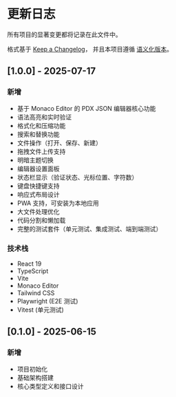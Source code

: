 # 更新日志

所有项目的显著变更都将记录在此文件中。

格式基于 [Keep a Changelog](https://keepachangelog.com/zh-CN/1.0.0/)，
并且本项目遵循 [语义化版本](https://semver.org/lang/zh-CN/)。

## [1.0.0] - 2025-07-17

### 新增

- 基于 Monaco Editor 的 PDX JSON 编辑器核心功能
- 语法高亮和实时验证
- 格式化和压缩功能
- 搜索和替换功能
- 文件操作（打开、保存、新建）
- 拖拽文件上传支持
- 明暗主题切换
- 编辑器设置面板
- 状态栏显示（验证状态、光标位置、字符数）
- 键盘快捷键支持
- 响应式布局设计
- PWA 支持，可安装为本地应用
- 大文件处理优化
- 代码分割和懒加载
- 完整的测试套件（单元测试、集成测试、端到端测试）

### 技术栈

- React 19
- TypeScript
- Vite
- Monaco Editor
- Tailwind CSS
- Playwright (E2E 测试)
- Vitest (单元测试)

## [0.1.0] - 2025-06-15

### 新增

- 项目初始化
- 基础架构搭建
- 核心类型定义和接口设计